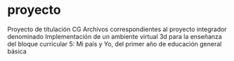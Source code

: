 # proyecto
Proyecto de titulación CG
Archivos correspondientes al proyecto integrador denominado Implementación de un ambiente virtual 3d para la enseñanza
del bloque curricular 5: Mi país y Yo, del primer año de educación general básica
